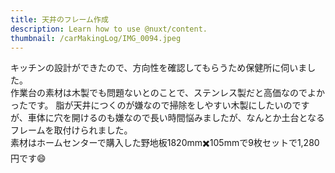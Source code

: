 ```yaml
---
title: 天井のフレーム作成
description: Learn how to use @nuxt/content.
thumbnail: /carMakingLog/IMG_0094.jpeg
---
```

キッチンの設計ができたので、方向性を確認してもらうため保健所に伺いました。  
作業台の素材は木製でも問題ないとのことで、ステンレス製だと高価なのでよかったです。
脂が天井につくのが嫌なので掃除をしやすい木製にしたいのですが、車体に穴を開けるのも嫌なので長い時間悩みましたが、なんとか土台となるフレームを取付けられました。  
素材はホームセンターで購入した野地板1820mm✖️105mmで9枚セットで1,280円です😄